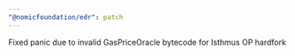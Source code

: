 ```yaml
---
"@nomicfoundation/edr": patch
---
```


Fixed panic due to invalid GasPriceOracle bytecode for Isthmus OP hardfork
